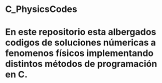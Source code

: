 # C_PhysicsCodes
# En este repositorio esta albergados codigos de soluciones númericas a fenomenos físicos implementando distintos métodos de programación en C.
